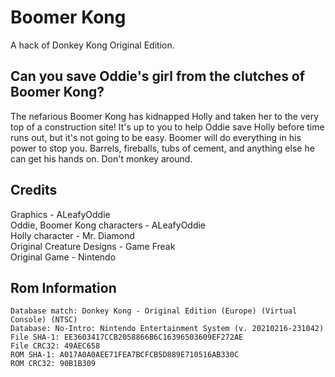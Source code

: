 # Boomer Kong
A hack of Donkey Kong Original Edition.

## Can you save Oddie's girl from the clutches of Boomer Kong?

The nefarious Boomer Kong has kidnapped Holly and taken her to the very top of a construction site! It's up to you to help Oddie save Holly before time runs out, but it's not going to be easy. Boomer will do everything in his power to stop you. Barrels, fireballs, tubs of cement, and anything else he can get his hands on. Don't monkey around.

## Credits
Graphics - ALeafyOddie  
Oddie, Boomer Kong characters - ALeafyOddie  
Holly character - Mr. Diamond  
Original Creature Designs - Game Freak  
Original Game - Nintendo  

## Rom Information
    Database match: Donkey Kong - Original Edition (Europe) (Virtual Console) (NTSC)
    Database: No-Intro: Nintendo Entertainment System (v. 20210216-231042)
    File SHA-1: EE3603417CCB2058866B6C16396503609EF272AE
    File CRC32: 49AEC658
    ROM SHA-1: A017A0A0AEE71FEA7BCFCB5D889E710516AB330C
    ROM CRC32: 90B1B309
